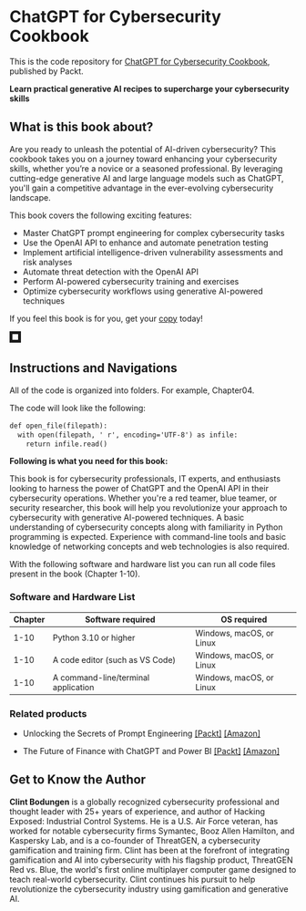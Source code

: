 # ChatGPT for Cybersecurity Cookbook

<a href="https://www.packtpub.com/product/chatgpt-for-cybersecurity-cookbook/9781805124047"><img src="https://content.packt.com/B21091/cover_image_small.jpg" alt="" height="256px" align="right"></a>

This is the code repository for [ChatGPT for Cybersecurity Cookbook](https://www.packtpub.com/product/chatgpt-for-cybersecurity-cookbook/9781805124047), published by Packt.

**Learn practical generative AI recipes to supercharge your cybersecurity skills**

## What is this book about?
Are you ready to unleash the potential of AI-driven cybersecurity? This cookbook takes you on a journey toward enhancing your cybersecurity skills, whether you’re a novice or a seasoned professional. By leveraging cutting-edge generative AI and large language models such as ChatGPT, you'll gain a competitive advantage in the ever-evolving cybersecurity landscape.
	
This book covers the following exciting features:
* Master ChatGPT prompt engineering for complex cybersecurity tasks
* Use the OpenAI API to enhance and automate penetration testing
* Implement artificial intelligence-driven vulnerability assessments and risk analyses
* Automate threat detection with the OpenAI API
* Perform AI-powered cybersecurity training and exercises
* Optimize cybersecurity workflows using generative AI-powered techniques

If you feel this book is for you, get your [copy](https://www.amazon.com/dp/1805124048) today! 

<a href="https://www.packtpub.com/?utm_source=github&utm_medium=banner&utm_campaign=GitHubBanner"><img src="https://raw.githubusercontent.com/PacktPublishing/GitHub/master/GitHub.png" 
alt="https://www.packtpub.com/" border="5" /></a>


## Instructions and Navigations
All of the code is organized into folders. For example, Chapter04.

The code will look like the following:
```
def open_file(filepath):
  with open(filepath, ' r', encoding='UTF-8') as infile:
    return infile.read()
```

**Following is what you need for this book:**

This book is for cybersecurity professionals, IT experts, and enthusiasts looking to harness the power of ChatGPT and the OpenAI API in their cybersecurity operations. Whether you're a red teamer, blue teamer, or security researcher, this book will help you revolutionize your approach to cybersecurity with generative AI-powered techniques. A basic understanding of cybersecurity concepts along with familiarity in Python programming is expected. Experience with command-line tools and basic knowledge of networking concepts and web technologies is also required.

With the following software and hardware list you can run all code files present in the book (Chapter 1-10).

### Software and Hardware List

| Chapter  | Software required                    | OS required                      |
| -------- | -------------------------------------| ---------------------------------|
| 1-10     | Python 3.10 or higher                | Windows, macOS, or Linux         |
| 1-10     | A code editor (such as VS Code)      | Windows, macOS, or Linux         |
| 1-10     | A command-line/terminal application  | Windows, macOS, or Linux         |


### Related products <Other books you may enjoy>
* ​​Unlocking the Secrets of Prompt Engineering​  [[Packt]](https://www.packtpub.com/product/unlocking-the-secrets-of-prompt-engineering/9781835083833) [[Amazon]](https://www.amazon.in/dp/1835083838)

* The Future of Finance with ChatGPT and Power BI​  [[Packt]](https://www.packtpub.com/product/the-future-of-finance-with-chatgpt-and-power-bi/9781805123347) [[Amazon]](https://www.amazon.com/dp/1805123343)

## Get to Know the Author
**Clint Bodungen** 
is a globally recognized cybersecurity professional and thought leader with 25+ years of experience, and author of Hacking Exposed: Industrial Control Systems. He is a U.S. Air Force veteran, has worked for notable cybersecurity firms Symantec, Booz Allen Hamilton, and Kaspersky Lab, and is a co-founder of ThreatGEN, a cybersecurity gamification and training firm. Clint has been at the forefront of integrating gamification and AI into cybersecurity with his flagship product, ThreatGEN Red vs. Blue, the world's first online multiplayer computer game designed to teach real-world cybersecurity. Clint continues his pursuit to help revolutionize the cybersecurity industry using gamification and generative AI.
